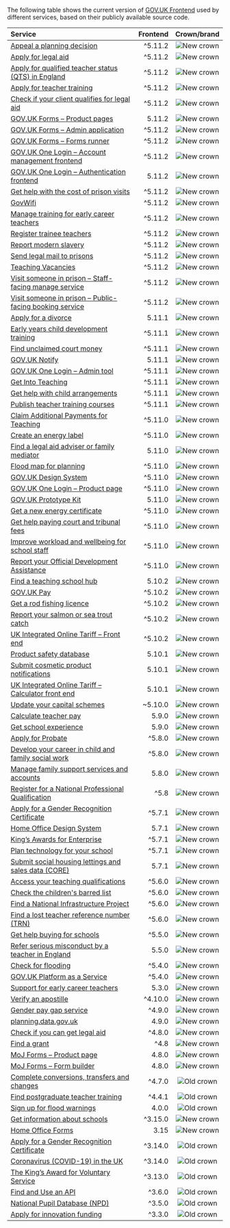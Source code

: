 The following table shows the current version of [GOV.UK Frontend](https://github.com/alphagov/govuk-frontend) used by different services, based on their publicly available source code.

| Service | Frontend | Crown/brand |
| :------ | -------------------: | :---------------: |
| [Appeal a planning decision](https://github.com/Planning-Inspectorate/appeal-planning-decision/) | ^5.11.2 | ![New crown](assets/new-crown.svg#rebrand) |
| [Apply for legal aid](https://github.com/ministryofjustice/laa-apply-for-legal-aid/) | ^5.11.2 | ![New crown](assets/new-crown.svg#rebrand) |
| [Apply for qualified teacher status (QTS) in England](https://github.com/DFE-Digital/apply-for-qualified-teacher-status/) | ^5.11.2 | ![New crown](assets/new-crown.svg#rebrand) |
| [Apply for teacher training](https://github.com/DFE-Digital/apply-for-teacher-training/) | ^5.11.2 | ![New crown](assets/new-crown.svg#rebrand) |
| [Check if your client qualifies for legal aid](https://github.com/ministryofjustice/laa-estimate-financial-eligibility-for-legal-aid/) | ^5.11.2 | ![New crown](assets/new-crown.svg#rebrand) |
| [GOV.UK Forms – Product pages](https://github.com/alphagov/forms-product-page/) | 5.11.2 | ![New crown](assets/new-crown.svg#rebrand) |
| [GOV.UK Forms – Admin application](https://github.com/alphagov/forms-admin/) | ^5.11.2 | ![New crown](assets/new-crown.svg#rebrand) |
| [GOV.UK Forms – Forms runner](https://github.com/alphagov/forms-runner/) | ^5.11.2 | ![New crown](assets/new-crown.svg#rebrand) |
| [GOV.UK One Login – Account management frontend](https://github.com/govuk-one-login/di-account-management-frontend/) | ^5.11.2 | ![New crown](assets/new-crown.svg#rebrand) |
| [GOV.UK One Login – Authentication frontend](https://github.com/govuk-one-login/authentication-frontend/) | 5.11.2 | ![New crown](assets/new-crown.svg#rebrand) |
| [Get help with the cost of prison visits](https://github.com/ministryofjustice/help-with-prison-visits-external/) | ^5.11.2 | ![New crown](assets/new-crown.svg#rebrand) |
| [GovWifi](https://github.com/alphagov/govwifi-product-page/) | ^5.11.2 | ![New crown](assets/new-crown.svg#rebrand) |
| [Manage training for early career teachers](https://github.com/DFE-Digital/early-careers-framework/) | ^5.11.2 | ![New crown](assets/new-crown.svg#rebrand) |
| [Register trainee teachers](https://github.com/DFE-Digital/register-trainee-teachers/) | ^5.11.2 | ![New crown](assets/new-crown.svg#rebrand) |
| [Report modern slavery](https://github.com/UKHomeOffice/modern-slavery/) | ^5.11.2 | ![New crown](assets/new-crown.svg#rebrand) |
| [Send legal mail to prisons](https://github.com/ministryofjustice/send-legal-mail-to-prisons/) | ^5.11.2 | ![New crown](assets/new-crown.svg#rebrand) |
| [Teaching Vacancies](https://github.com/DFE-Digital/teaching-vacancies/) | ^5.11.2 | ![New crown](assets/new-crown.svg#rebrand) |
| [Visit someone in prison – Staff-facing manage service](https://github.com/ministryofjustice/book-a-prison-visit-staff-ui/) | ^5.11.2 | ![New crown](assets/new-crown.svg#rebrand) |
| [Visit someone in prison – Public-facing booking service](https://github.com/ministryofjustice/hmpps-book-a-prison-visit-ui/) | ^5.11.2 | ![New crown](assets/new-crown.svg#rebrand) |
| [Apply for a divorce](https://github.com/hmcts/nfdiv-frontend/) | 5.11.1 | ![New crown](assets/new-crown.svg#rebrand) |
| [Early years child development training](https://github.com/DFE-Digital/early-years-foundation-recovery/) | ^5.11.1 | ![New crown](assets/new-crown.svg#rebrand) |
| [Find unclaimed court money](https://github.com/ministryofjustice/find-unclaimed-court-money/) | ^5.11.1 | ![New crown](assets/new-crown.svg#rebrand) |
| [GOV.UK Notify](https://github.com/alphagov/notifications-admin/) | 5.11.1 | ![New crown](assets/new-crown.svg#rebrand) |
| [GOV.UK One Login – Admin tool](https://github.com/govuk-one-login/onboarding-self-service-experience/tree/main/express/) | ^5.11.1 | ![New crown](assets/new-crown.svg#rebrand) |
| [Get Into Teaching](https://github.com/DFE-Digital/get-into-teaching-app/) | ^5.11.1 | ![New crown](assets/new-crown.svg#rebrand) |
| [Get help with child arrangements](https://github.com/ministryofjustice/help-with-child-arrangements/) | ^5.11.1 | ![New crown](assets/new-crown.svg#rebrand) |
| [Publish teacher training courses](https://github.com/DFE-Digital/publish-teacher-training/) | ^5.11.1 | ![New crown](assets/new-crown.svg#rebrand) |
| [Claim Additional Payments for Teaching](https://github.com/DFE-Digital/claim-additional-payments-for-teaching/) | ^5.11.0 | ![New crown](assets/new-crown.svg#rebrand) |
| [Create an energy label](https://github.com/UKGovernmentBEIS/energy-label-service/) | ^5.11.0 | ![New crown](assets/new-crown.svg#rebrand) |
| [Find a legal aid adviser or family mediator](https://github.com/ministryofjustice/fala/) | 5.11.0 | ![New crown](assets/new-crown.svg#rebrand) |
| [Flood map for planning](https://github.com/DEFRA/fmp-app/) | ^5.11.0 | ![New crown](assets/new-crown.svg#rebrand) |
| [GOV.UK Design System](https://github.com/alphagov/govuk-design-system/) | ^5.11.0 | ![New crown](assets/new-crown.svg#rebrand) |
| [GOV.UK One Login – Product page](https://github.com/govuk-one-login/onboarding-product-page/) | ^5.11.0 | ![New crown](assets/new-crown.svg#rebrand) |
| [GOV.UK Prototype Kit](https://github.com/alphagov/govuk-prototype-kit/) | 5.11.0 | ![New crown](assets/new-crown.svg#rebrand) |
| [Get a new energy certificate](https://github.com/communitiesuk/epb-frontend/) | ^5.11.0 | ![New crown](assets/new-crown.svg#rebrand) |
| [Get help paying court and tribunal fees](https://github.com/ministryofjustice/hwf-publicapp/) | ^5.11.0 | ![New crown](assets/new-crown.svg#rebrand) |
| [Improve workload and wellbeing for school staff](https://github.com/DFE-Digital/improve-workload-and-wellbeing-for-school-staff/) | ^5.11.0 | ![New crown](assets/new-crown.svg#rebrand) |
| [Report your Official Development Assistance](https://github.com/UKGovernmentBEIS/beis-report-official-development-assistance/) | ^5.11.0 | ![New crown](assets/new-crown.svg#rebrand) |
| [Find a teaching school hub](https://github.com/DFE-Digital/teaching-school-hub-finder/) | 5.10.2 | ![New crown](assets/new-crown.svg#rebrand) |
| [GOV.UK Pay](https://github.com/alphagov/pay-frontend/) | ^5.10.2 | ![New crown](assets/new-crown.svg#rebrand) |
| [Get a rod fishing licence](https://github.com/DEFRA/rod-licensing/tree/main/packages/gafl-webapp-service/) | ^5.10.2 | ![New crown](assets/new-crown.svg#rebrand) |
| [Report your salmon or sea trout catch](https://github.com/DEFRA/rod-catch-returns-frontend/) | ^5.10.2 | ![New crown](assets/new-crown.svg#rebrand) |
| [UK Integrated Online Tariff – Front end](https://github.com/trade-tariff/trade-tariff-frontend/) | ^5.10.2 | ![New crown](assets/new-crown.svg#rebrand) |
| [Product safety database](https://github.com/UKGovernmentBEIS/beis-opss-psd/) | 5.10.1 | ![New crown](assets/new-crown.svg#rebrand) |
| [Submit cosmetic product notifications](https://github.com/UKGovernmentBEIS/beis-opss-cosmetics/tree/main/cosmetics-web/) | 5.10.1 | ![New crown](assets/new-crown.svg#rebrand) |
| [UK Integrated Online Tariff – Calculator front end](https://github.com/trade-tariff/trade-tariff-duty-calculator/) | 5.10.1 | ![New crown](assets/new-crown.svg#rebrand) |
| [Update your capital schemes](https://github.com/acteng/update-your-capital-schemes/) | ~5.10.0 | ![New crown](assets/new-crown.svg#rebrand) |
| [Calculate teacher pay](https://github.com/DFE-Digital/teacher-pay-calculator/) | 5.9.0 | ![New crown](assets/new-crown.svg) |
| [Get school experience](https://github.com/DFE-Digital/schools-experience/) | 5.9.0 | ![New crown](assets/new-crown.svg) |
| [Apply for Probate](https://github.com/hmcts/probate-frontend/) | ^5.8.0 | ![New crown](assets/new-crown.svg) |
| [Develop your career in child and family social work](https://github.com/DFE-Digital/childrens-social-care-cpd/tree/main/Childrens-Social-Care-CPD/) | ^5.8.0 | ![New crown](assets/new-crown.svg) |
| [Manage family support services and accounts](https://github.com/DFE-Digital/fh-services/tree/main/src/shared/web-components/src/familyhubs-frontend/) | 5.8.0 | ![New crown](assets/new-crown.svg) |
| [Register for a National Professional Qualification](https://github.com/DFE-Digital/npq-registration/) | ^5.8 | ![New crown](assets/new-crown.svg) |
| [Apply for a Gender Recognition Certificate](https://github.com/ministryofjustice/grc-app/) | ^5.7.1 | ![New crown](assets/new-crown.svg) |
| [Home Office Design System](https://github.com/UKHomeOffice/home-office-design-system/tree/main/components/page/) | 5.7.1 | ![New crown](assets/new-crown.svg) |
| [King’s Awards for Enterprise](https://github.com/bitzesty/qae/) | ^5.7.1 | ![New crown](assets/new-crown.svg) |
| [Plan technology for your school](https://github.com/DFE-Digital/plan-technology-for-your-school/tree/main/src/Dfe.PlanTech.Web.Node/) | ^5.7.1 | ![New crown](assets/new-crown.svg) |
| [Submit social housing lettings and sales data (CORE)](https://github.com/communitiesuk/submit-social-housing-lettings-and-sales-data/) | 5.7.1 | ![New crown](assets/new-crown.svg) |
| [Access your teaching qualifications](https://github.com/DFE-Digital/access-your-teaching-qualifications/) | ^5.6.0 | ![New crown](assets/new-crown.svg) |
| [Check the children's barred list](https://github.com/DFE-Digital/check-childrens-barred-list/) | ^5.6.0 | ![New crown](assets/new-crown.svg) |
| [Find a National Infrastructure Project](https://github.com/Planning-Inspectorate/applications-service/) | ^5.6.0 | ![New crown](assets/new-crown.svg) |
| [Find a lost teacher reference number (TRN)](https://github.com/DFE-Digital/find-a-lost-trn/) | ^5.6.0 | ![New crown](assets/new-crown.svg) |
| [Get help buying for schools](https://github.com/DFE-Digital/buy-for-your-school/) | ^5.5.0 | ![New crown](assets/new-crown.svg) |
| [Refer serious misconduct by a teacher in England](https://github.com/DFE-Digital/refer-serious-misconduct/) | 5.5.0 | ![New crown](assets/new-crown.svg) |
| [Check for flooding](https://github.com/DEFRA/flood-app/) | ^5.4.0 | ![New crown](assets/new-crown.svg) |
| [GOV.UK Platform as a Service](https://github.com/alphagov/paas-product-pages/) | ^5.4.0 | ![New crown](assets/new-crown.svg) |
| [Support for early career teachers](https://github.com/DFE-Digital/support-for-early-career-teachers/) | 5.3.0 | ![New crown](assets/new-crown.svg) |
| [Verify an apostille](https://github.com/UKForeignOffice/verify-apostille-service/) | ^4.10.0 | ![New crown](assets/new-crown.svg#rebrand) |
| [Gender pay gap service](https://github.com/cabinetoffice/gender-pay-gap/tree/main/GenderPayGap.WebUI/) | ^4.9.0 | ![New crown](assets/new-crown.svg) |
| [planning.data.gov.uk](https://github.com/digital-land/digital-land.info/) | 4.9.0 | ![New crown](assets/new-crown.svg) |
| [Check if you can get legal aid](https://github.com/ministryofjustice/cla_public/) | ^4.8.0 | ![New crown](assets/new-crown.svg) |
| [Find a grant](https://github.com/cabinetoffice/gap-find-apply-web/tree/main/packages/applicant/) | ^4.8 | ![New crown](assets/new-crown.svg) |
| [MoJ Forms – Product page](https://github.com/ministryofjustice/formbuilder-product-page/) | 4.8.0 | ![New crown](assets/new-crown.svg) |
| [MoJ Forms – Form builder](https://github.com/ministryofjustice/fb-editor/) | 4.8.0 | ![New crown](assets/new-crown.svg) |
| [Complete conversions, transfers and changes](https://github.com/DFE-Digital/dfe-complete-conversions-transfers-and-changes/) | ^4.7.0 | ![Old crown](assets/old-crown.svg) |
| [Find postgraduate teacher training](https://github.com/DFE-Digital/find-teacher-training/) | ^4.4.1 | ![Old crown](assets/old-crown.svg) |
| [Sign up for flood warnings](https://github.com/DEFRA/flood-xws-contact-web/) | 4.0.0 | ![Old crown](assets/old-crown.svg) |
| [Get information about schools](https://github.com/DFE-Digital/get-information-about-schools/tree/main/Web/Edubase.Web.UI/) | ^3.15.0 | ![New crown](assets/new-crown.svg) |
| [Home Office Forms](https://github.com/UKHomeOfficeForms/hof/) | 3.15 | ![New crown](assets/new-crown.svg) |
| [Apply for a Gender Recognition Certificate](https://github.com/cabinetoffice/grc-app/) | ^3.14.0 | ![Old crown](assets/old-crown.svg) |
| [Coronavirus (COVID-19) in the UK ](https://github.com/publichealthengland/coronavirus-dashboard/) | ^3.14.0 | ![Old crown](assets/old-crown.svg) |
| [The King’s Award for Voluntary Service](https://github.com/bitzesty/qavs-v2/) | ^3.13.0 | ![Old crown](assets/old-crown.svg) |
| [Find and Use an API](https://github.com/DFE-Digital/eapim-developer-hub/) | ^3.6.0 | ![Old crown](assets/old-crown.svg) |
| [National Pupil Database (NPD)](https://github.com/DFE-Digital/npd-find-and-explore/) | ^3.5.0 | ![Old crown](assets/old-crown.svg) |
| [Apply for innovation funding](https://github.com/InnovateUKGitHub/innovation-funding-service/tree/main/ifs-web-service/) | ^3.3.0 | ![Old crown](assets/old-crown.svg) |
